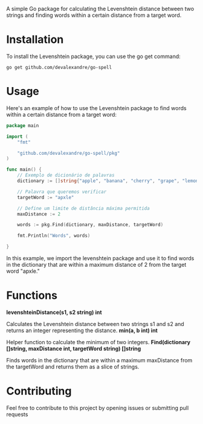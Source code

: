 A simple Go package for calculating the Levenshtein distance between two strings and finding words within a certain distance from a target word.

# Installation
To install the Levenshtein package, you can use the go get command:

```
go get github.com/devalexandre/go-spell
```

# Usage

Here's an example of how to use the Levenshtein package to find words within a certain distance from a target word:

```go
package main

import (
	"fmt"

	"github.com/devalexandre/go-spell/pkg"
)

func main() {
	// Exemplo de dicionário de palavras
	dictionary := []string{"apple", "banana", "cherry", "grape", "lemon", "lime", "orange", "strawberry"}

	// Palavra que queremos verificar
	targetWord := "apxle"

	// Define um limite de distância máxima permitida
	maxDistance := 2

	words := pkg.Find(dictionary, maxDistance, targetWord)

	fmt.Println("Words", words)

}

```

In this example, we import the levenshtein package and use it to find words in the dictionary that are within a maximum distance of 2 from the target word "apxle."

# Functions

**levenshteinDistance(s1, s2 string) int**

Calculates the Levenshtein distance between two strings s1 and s2 and returns an integer representing the distance.
**min(a, b int) int**

Helper function to calculate the minimum of two integers.
**Find(dictionary []string, maxDistance int, targetWord string) []string**

Finds words in the dictionary that are within a maximum maxDistance from the targetWord and returns them as a slice of strings.

# Contributing
Feel free to contribute to this project by opening issues or submitting pull requests 